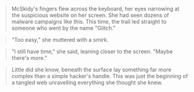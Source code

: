 > McSkidy's fingers flew across the keyboard, her eyes narrowing at the suspicious website on her screen. She had seen dozens of malware campaigns like this. This time, the trail led straight to someone who went by the name "Glitch."

> "Too easy," she muttered with a smirk.

> "I still have time," she said, leaning closer to the screen. "Maybe there's more."

> Little did she know, beneath the surface lay something far more complex than a simple hacker's handle. This was just the beginning of a tangled web unravelling everything she thought she knew.
